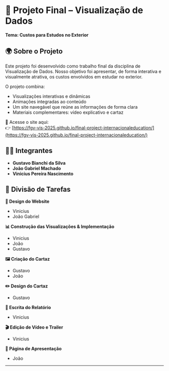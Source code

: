 # 💼 Projeto Final – Visualização de Dados  
**Tema: Custos para Estudos no Exterior**

## 🌍 Sobre o Projeto

Este projeto foi desenvolvido como trabalho final da disciplina de Visualização de Dados. Nosso objetivo foi apresentar, de forma interativa e visualmente atrativa, os custos envolvidos em estudar no exterior.

O projeto combina:
- Visualizações interativas e dinâmicas  
- Animações integradas ao conteúdo  
- Um site navegável que reúne as informações de forma clara  
- Materiais complementares: vídeo explicativo e cartaz

🔗 Acesse o site aqui:  
👉 [https://fgv-vis-2025.github.io/final-project-internacionaleducation/](https://fgv-vis-2025.github.io/final-project-internacionaleducation/)

## 🧑‍💻 Integrantes
- **Gustavo Bianchi da Silva**  
- **João Gabriel Machado**  
- **Vinicius Pereira Nascimento**

## 🔧 Divisão de Tarefas

**🎨 Design do Website**  
- Vinicius  
- João Gabriel  

**📊 Construção das Visualizações & Implementação**  
- Vinicius  
- João  
- Gustavo  

**🖼️ Criação do Cartaz**  
- Gustavo  
- João  

**✏️ Design do Cartaz**  
- Gustavo  

**📝 Escrita do Relatório**  
- Vinicius  

**🎬 Edição de Vídeo e Trailer**  
- Vinicius  

**📄 Página de Apresentação**  
- João  

---

